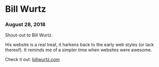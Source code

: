 # Bill Wurtz
### August 28, 2018

Shout-out to Bill Wurtz.


His website is a real treat, it harkens back to the early web styles (or lack thereof). It reminds me of a simpler time when websites were awesome.

Check it out: [billwurtz.com](https://billwurtz.com)
